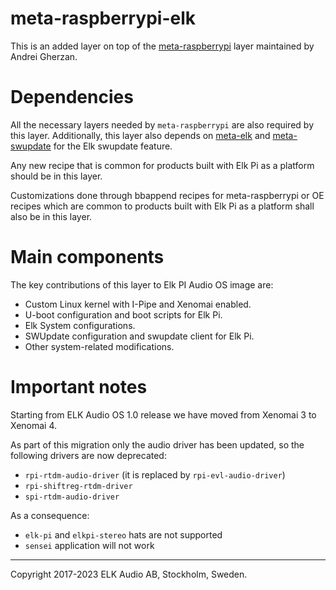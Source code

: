 # meta-raspberrypi-elk

This is an added layer on top of the [meta-raspberrypi](https://github.com/agherzan/meta-raspberrypi) layer maintained by Andrei Gherzan.

# Dependencies

All the necessary layers needed by `meta-raspberrypi` are also required by this layer.
Additionally, this layer also depends on [meta-elk](https://github.com/elk-audio/meta-elk) and [meta-swupdate](https://github.com/sbabic/meta-swupdate) for the Elk swupdate feature.

Any new recipe that is common for products built with Elk Pi as a platform should be in this layer.

Customizations done through bbappend recipes for meta-raspberrypi or OE recipes which are
common to products built with Elk Pi as a platform shall also be in this layer.

# Main components

The key contributions of this layer to Elk PI Audio OS image are:

  * Custom Linux kernel with I-Pipe and Xenomai enabled.
  * U-boot configuration and boot scripts for Elk Pi.
  * Elk System configurations.
  * SWUpdate configuration and swupdate client for Elk Pi.
  * Other system-related modifications.

# Important notes
Starting from ELK Audio OS 1.0 release we have moved from Xenomai 3 to Xenomai 4.

As part of this migration only the audio driver has been updated, so the following drivers are now deprecated:

  * `rpi-rtdm-audio-driver` (it is replaced by `rpi-evl-audio-driver`)
  * `rpi-shiftreg-rtdm-driver`
  * `spi-rtdm-audio-driver`

As a consequence:

  * `elk-pi` and `elkpi-stereo` hats are not supported
  * `sensei` application will not work

---
Copyright 2017-2023 ELK Audio AB, Stockholm, Sweden.
